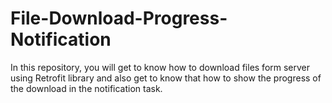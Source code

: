 # File-Download-Progress-Notification
In this repository, you will get to know how to download files form server using Retrofit library and also get to know that how to show the progress of the download in the notification task.
